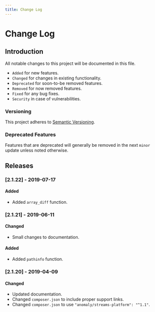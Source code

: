 ```yaml
---
title: Change Log
---
```


# Change Log

<div class="documentation__toc"></div>

## Introduction

All notable changes to this project will be documented in this file.

- `Added` for new features.
- `Changed` for changes in existing functionality.
- `Deprecated` for soon-to-be removed features.
- `Removed` for now removed features.
- `Fixed` for any bug fixes.
- `Security` in case of vulnerabilities.

### Versioning

This project adheres to [Semantic Versioning](https://semver.org/spec/v2.0.0.html).

### Deprecated Features

Features that are deprecated will generally be removed in the next `minor` update unless noted otherwise.

## Releases


### [2.1.22] - 2019-07-17
#### Added
- Added `array_diff` function.


### [2.1.21] - 2019-06-11
#### Changed
- Small changes to documentation.

#### Added
- Added `pathinfo` function.


### [2.1.20] - 2019-04-09
#### Changed
- Updated documentation.
- Changed `composer.json` to include proper support links.
- Changed `composer.json` to use `"anomaly/streams-platform": "^1.1"`.
